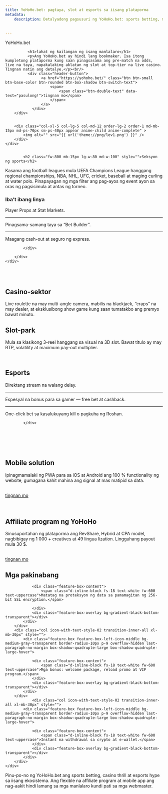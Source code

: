 ```yaml
---
title: YoHoHo.bet: pagtaya, slot at esports sa iisang plataporma
metadata:
    description: Detalyadong pagsusuri ng YoHoHo.bet: sports betting, mga linya, casino, slot, pagtaya sa esports, mobile app at affiliate program.
	
	
--- 
```

 
<section class="cover-background pb-0" style="background-image: url('{{ media['user://themes/quark/jpg/bg8.jpg'].url()|raw }}');">
<div class="container pb-8">
    <div class="row align-items-center justify-content-center">
        <div class="col-xl-7 col-lg-7 col-md-12 last-paragraph-no-margin order-lg-1 order-2 appear anime-child anime-complete">
		<span class="text-white fw-600 mb-15px text-uppercase d-inline-block fs-14 ls-1px border-bottom border-color-transparent-white-very-light" style="">YoHoHo.bet</span>
             
              <h1>lahat ng kailangan ng isang manlalaro</h1>
			  <p>Ang YoHoHo.bet ay hindi lang bookmaker. Isa itong kumpletong plataporma kung saan pinagsasama ang pre-match na odds, live na taya, napakalaking aklatan ng slot at top-tier na live casino. Tingnan natin ang detalye.</p><br/> 
			  <div class="header-button">
                    <a href="https://yohoho.bet/" class="btn btn-small btn-base-color btn-rounded btn-box-shadow btn-switch-text">
                        <span>
                            <span class="btn-double-text" data-text="pasulong!">tingnan mo</span>
                        </span>
                    </a>
                </div>
        </div>
		
		
        <div class="col-xl-5 col-lg-5 col-md-12 order-lg-2 order-1 md-mb-15px md-ps-70px sm-ps-40px appear anime-child anime-complete" > 
            <img alt="" src="{{ url('theme://png/lev1.png') }}" />			
        </div>	
    </div> 	
</div>

<div class="container">
    <div class="row justify-content-center align-items-xl-center align-items-center lg-mb-5 sm-mb-0">
        <div class="col-lg-5 col-md-12 md-mb-50px position-relative" >          
            <img alt="" src="{{ url('theme://png/sport.png') }}" />                          
        </div>
        <div class="col-xl-6 col-lg-7 col-md-12 offset-xl-1">
		
            <h2 class="fw-800 mb-15px lg-w-80 md-w-100" style="">Seksyon ng sports</h2>   
<p>
Kasama ang football leagues mula UEFA Champions League hanggang regional championships, NBA, NHL, UFC, cricket, baseball at maging curling at water polo. Pinapayagan ng mga filter ang pag-ayos ng event ayon sa oras ng pagsisimula at antas ng torneo.
</p>	
<h3>Iba’t ibang linya</h3>		
            <div class="mb-40px sm-mb-30px" style="">             
                <div class="icon-with-text-style-08 mb-10px">
                    <div class="feature-box feature-box-left-icon-middle">
                        <div class="feature-box-icon feature-box-icon-rounded w-35px h-35px  rounded-circle me-15px">
                            <i class="fa-solid fa-check fs-15 text-base-color"></i> 
                        </div>
                        <div class="feature-box-content"> 
                            <span>Player Props at Stat Markets.</span>
                        </div>
                    </div>
                </div><hr>               
                <div class="icon-with-text-style-08 mb-10px">
                    <div class="feature-box feature-box-left-icon-middle">
                        <div class="feature-box-icon feature-box-icon-rounded w-35px h-35px  rounded-circle me-15px">
                            <i class="fa-solid fa-check fs-15 text-base-color"></i> 
                        </div>
                        <div class="feature-box-content"> 
                            <span>Pinagsama-samang taya sa “Bet Builder”.</span>
                        </div>
                    </div>
                </div>  <hr>               
                <div class="icon-with-text-style-08 mb-10px">
                    <div class="feature-box feature-box-left-icon-middle">
                        <div class="feature-box-icon feature-box-icon-rounded w-35px h-35px  rounded-circle me-15px">
                            <i class="fa-solid fa-check fs-15 text-base-color"></i> 
                        </div>
                        <div class="feature-box-content"> 
                            <span>Maagang cash-out at seguro ng express.</span>
                        </div>
                    </div>
                </div>   
				
            </div>
			 
        </div>
    </div>
</div>
<br/><br/>
   <div class="container">
    <div class="row align-items-center justify-content-center">
        <div class="col-xl-7 col-lg-7 col-md-12 last-paragraph-no-margin order-lg-1 order-2 appear anime-child anime-complete">
              <h2 >Casino-sektor</h2> 
			  <p>Live roulette na may multi-angle camera, mabilis na blackjack, “craps” na may dealer, at eksklusibong show game kung saan tumatakbo ang premyo bawat minuto.</p> 
			  <h2 >Slot-park</h2> 
			  <p>Mula sa klasikong 3-reel hanggang sa visual na 3D slot. Bawat titulo ay may RTP, volatility at maximum pay-out multiplier.</p><br/> 
			  <h2>Esports</h2>
 <div class="mb-40px sm-mb-30px" style="">             
                <div class="icon-with-text-style-08 mb-10px">
                    <div class="feature-box feature-box-left-icon-middle">
                        <div class="feature-box-icon feature-box-icon-rounded w-35px h-35px  rounded-circle me-15px">
                            <i class="fa-solid fa-check fs-15 text-base-color"></i> 
                        </div>
                        <div class="feature-box-content"> 
                            <span>Direktang stream na walang delay.</span>
                        </div>
                    </div>
                </div><hr>               
                <div class="icon-with-text-style-08 mb-10px">
                    <div class="feature-box feature-box-left-icon-middle">
                        <div class="feature-box-icon feature-box-icon-rounded w-35px h-35px  rounded-circle me-15px">
                            <i class="fa-solid fa-check fs-15 text-base-color"></i> 
                        </div>
                        <div class="feature-box-content"> 
                            <span>Espesyal na bonus para sa gamer — free bet at cashback.</span>
                        </div>
                    </div>
                </div>  <hr>               
                <div class="icon-with-text-style-08 mb-10px">
                    <div class="feature-box feature-box-left-icon-middle">
                        <div class="feature-box-icon feature-box-icon-rounded w-35px h-35px  rounded-circle me-15px">
                            <i class="fa-solid fa-check fs-15 text-base-color"></i> 
                        </div>
                        <div class="feature-box-content"> 
                            <span>One-click bet sa kasalukuyang kill o pagkuha ng Roshan.</span>
                        </div>
                    </div>
                </div>   
				
            </div>
<br/><br/>
        </div>
        <div class="col-xl-5 col-lg-5 col-md-12 order-lg-2 order-1 md-mb-15px md-ps-70px sm-ps-40px appear anime-child anime-complete" > 
            <img alt="" src="{{ url('theme://png/esport.png') }}" />
        </div>	 
    </div>    
</div> 
</section> 

<section class="cover-background" style="background-image: url('{{ media['user://themes/quark/jpg/bg-1.jpg'].url()|raw }}');">

<div class="container mb-2">
    <div class="row align-items-center justify-content-center">
        <div class="col-md-12 last-paragraph-no-margin order-lg-1 order-2 text-center">
            <h2>Mobile solution</h2>
			<p class="w-95 xl-w-100">Ipinagmamalaki ng PWA para sa iOS at Android ang 100 % functionality ng website, gumagana kahit mahina ang signal at mas matipid sa data.</p> <br/>
						  <div class="header-button">
                    <a href="https://yohoho.bet/mobile" class="btn btn-small btn-base-color btn-rounded btn-box-shadow btn-switch-text">
                        <span>
                            <span class="btn-double-text" data-text="pasulong!">tingnan mo</span>
                        </span>
                    </a>
                </div>
        </div>		
    </div>	
</div>
<br/> <br/>
<div class="container mb-2">
    <div class="row align-items-center justify-content-center">
        <div class="col-md-12 last-paragraph-no-margin order-lg-1 order-2 text-center">
            <h2>Affiliate program ng YoHoHo</h2>
			<p class="w-95 xl-w-100">Sinusuportahan ng plataporma ang RevShare, Hybrid at CPA model, nagbibigay ng 1 000 + creatives at 49 lingua lization. Lingguhang payout mula 30 $.</p> <br/>
						  <div class="header-button">
                    <a href="https://yohoho.partners" class="btn btn-small btn-base-color btn-rounded btn-box-shadow btn-switch-text">
                        <span>
                            <span class="btn-double-text" data-text="pasulong!">tingnan mo</span>
                        </span>
                    </a>
                </div>
        </div>		
    </div>	
</div>
</section>


<section class="cover-background" style="background-image: url('{{ media['user://themes/quark/jpg/bg8.jpg'].url()|raw }}');">

<div class="container mb-2">
    <div class="row align-items-center justify-content-center">
        <div class="col-md-12 last-paragraph-no-margin order-lg-1 order-2 text-center">
            <h2>Mga pakinabang</h2>
        </div>		
    </div>	
</div>

<div class="container-fluid ps-9 pe-9 xxl-ps-2 xxl-pe-2 sm-ps-15px sm-pe-15px mb-2">
    <div class="row row-cols-1 row-cols-md-2 row-cols-xxl-4 justify-content-center appear anime-child  ">
        <div class="col icon-with-text-style-02 transition-inner-all xl-mb-30px" style="">
            <div class="feature-box feature-box-left-icon-middle bg-medium-gray-transparent border-radius-10px p-9 overflow-hidden last-paragraph-no-margin box-shadow-quadruple-large box-shadow-quadruple-large-hover">
                
                <div class="feature-box-content">
                    <span class="d-inline-block fs-18 text-white fw-600 text-uppercase">Matatag na proteksyon ng data sa pamamagitan ng 256-bit SSL encryption.</span> 
                     
                </div>
                <div class="feature-box-overlay bg-gradient-black-bottom-transparent"></div>
            </div>  
        </div>
        <div class="col icon-with-text-style-02 transition-inner-all xl-mb-30px" style="">
            <div class="feature-box feature-box-left-icon-middle bg-medium-gray-transparent border-radius-10px p-9 overflow-hidden last-paragraph-no-margin box-shadow-quadruple-large box-shadow-quadruple-large-hover">
                 
                <div class="feature-box-content">
                    <span class="d-inline-block fs-18 text-white fw-600 text-uppercase">Mga bonus: welcome package, reload promo at VIP program.</span> 
                </div>
                <div class="feature-box-overlay bg-gradient-black-bottom-transparent"></div>
            </div>  
        </div>
		        <div class="col icon-with-text-style-02 transition-inner-all xl-mb-30px" style="">
            <div class="feature-box feature-box-left-icon-middle bg-medium-gray-transparent border-radius-10px p-9 overflow-hidden last-paragraph-no-margin box-shadow-quadruple-large box-shadow-quadruple-large-hover">
                 
                <div class="feature-box-content">
                    <span class="d-inline-block fs-18 text-white fw-600 text-uppercase">Instant na withdrawal sa crypto at e-wallet.</span> 
                </div>
                <div class="feature-box-overlay bg-gradient-black-bottom-transparent"></div>
            </div>  
        </div>	
    </div>
</div>
<div class="container mb-2">
    <div class="row align-items-center justify-content-center">
        <div class="col-md-12 last-paragraph-no-margin order-lg-1 order-2 text-center">
			<p class="w-95 xl-w-100">Pinu-po-no ng YoHoHo.bet ang sports betting, casino thrill at esports hype sa iisang ekosistema. Ang flexible na affiliate program at mobile app ang nag-aakit hindi lamang sa mga manlalaro kundi pati sa mga webmaster.</p> 
        </div>		
    </div>	
</div>

</section>




